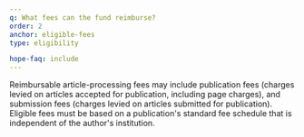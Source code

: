 ```yaml
---
q: What fees can the fund reimburse?
order: 2
anchor: eligible-fees
type: eligibility

hope-faq: include
---
```

Reimbursable article-processing fees may include publication fees (charges levied on articles accepted for publication, including page charges), and submission fees (charges levied on articles submitted for publication). Eligible fees must be based on a publication's standard fee schedule that is independent of the author's institution. 

